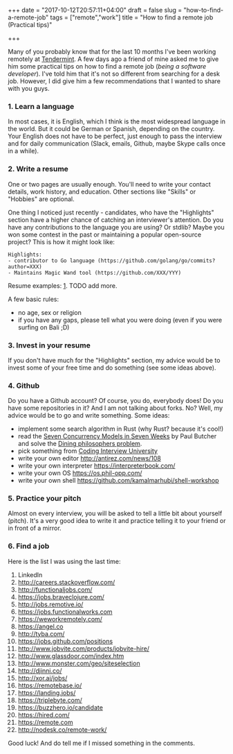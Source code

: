+++
date = "2017-10-12T20:57:11+04:00"
draft = false
slug = "how-to-find-a-remote-job"
tags = ["remote","work"]
title = "How to find a remote job (Practical tips)"

+++

Many of you probably know that for the last 10 months I've been working
remotely at [Tendermint](tendermint.com). A few days ago a friend of mine asked
me to give him some practical tips on how to find a remote job (_being a
software developer_). I've told him that it's not so different from searching
for a desk job. However, I did give him a few recommendations that I wanted to
  share with you guys.

### 1. Learn a language

In most cases, it is English, which I think is the most widespread language in
the world. But it could be German or Spanish, depending on the country. Your
English does not have to be perfect, just enough to pass the interview and for
daily communication (Slack, emails, Github, maybe Skype calls once in a while).

### 2. Write a resume

One or two pages are usually enough. You'll need to write your contact details,
work history, and education. Other sections like "Skills" or "Hobbies" are
optional.

One thing I noticed just recently - candidates, who have the "Highlights"
section have a higher chance of catching an interviewer's attention. Do you
have any contributions to the language you are using? Or stdlib? Maybe you won
some contest in the past or maintaining a popular open-source project? This is
how it might look like:

```
Highlights:
- contributor to Go language (https://github.com/golang/go/commits?author=XXX)
- Maintains Magic Wand tool (https://github.com/XXX/YYY)
```

Resume examples: [1](https://www.dropbox.com/s/8m3kzttv36vpcnp/Resume.pdf?dl=0). TODO add more.

A few basic rules:

- no age, sex or religion
- if you have any gaps, please tell what you were doing (even if you were surfing on Bali ;D)

### 3. Invest in your resume

If you don't have much for the "Highlights" section, my advice would be to
invest some of your free time and do something (see some ideas above).

### 4. Github

Do you have a Github account? Of course, you do, everybody does! Do you have
some repositories in it? And I am not talking about forks. No? Well, my advice
would be to go and write something. Some ideas:

- implement some search algorithm in Rust (why Rust? because it's cool!)
- read the [Seven Concurrency Models in Seven
  Weeks](https://pragprog.com/book/pb7con/seven-concurrency-models-in-seven-weeks)
  by Paul Butcher and solve the [Dining philosophers
  problem](https://en.wikipedia.org/wiki/Dining_philosophers_problem).
- pick something from [Coding Interview University](https://github.com/jwasham/coding-interview-university)
- write your own editor http://antirez.com/news/108
- write your own interpreter https://interpreterbook.com/
- write your own OS https://os.phil-opp.com/
- write your own shell https://github.com/kamalmarhubi/shell-workshop

### 5. Practice your pitch

Almost on every interview, you will be asked to tell a little bit about
yourself (pitch). It's a very good idea to write it and practice telling it to
your friend or in front of a mirror.

### 6. Find a job

Here is the list I was using the last time:

1. LinkedIn
2. http://careers.stackoverflow.com/
3. http://functionaljobs.com/
4. https://jobs.braveclojure.com/
5. http://jobs.remotive.io/
6. https://jobs.functionalworks.com
7. https://weworkremotely.com/
8. https://angel.co
9. http://tyba.com/
10. https://jobs.github.com/positions
11. http://www.jobvite.com/products/jobvite-hire/
12. http://www.glassdoor.com/index.htm
13. http://www.monster.com/geo/siteselection
14. http://djinni.co/
15. http://xor.ai/jobs/
16. https://remotebase.io/
17. https://landing.jobs/
18. https://triplebyte.com/
19. https://buzzhero.io/candidate
20. https://hired.com/
21. https://remote.com
22. http://nodesk.co/remote-work/

Good luck! And do tell me if I missed something in the comments.
